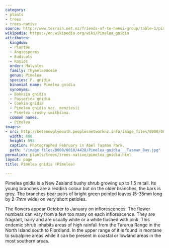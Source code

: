 ```yaml
---
category:
- plants
- trees
- trees-native
source: http://www.terrain.net.nz/friends-of-te-henui-group/table-1/pimelea-gnidia-pimelea.html
wikipedia: https://en.wikipedia.org/wiki/Pimelea_gnidia
attributes:
  kingdom:
  - Plantae
  - Angiosperms
  - Eudicots
  - Rosids
  order: Malvales
  family: Thymelaeaceae
  genus: Pimelea
  species: P. gnidia
  binomial name: Pimelea gnidia
  synonyms:
  - Banksia gnidia
  - Passerina gnidia
  - Cookia gnidia
  - Pimelea gnidia var. menziesii
  - Pimelea crosby-smithiana.
  common names:
  - Pimelea
images:
- src: http://ketenewplymouth.peoplesnetworknz.info/image_files/0000/0010/4428/Pimelea_gnidia___Tasman_Bay.jpg
  width: 800
  height: 598
  caption: Photographed February in Abel Tasman Park.
  path: "/image_files/0000/0010/4428/Pimelea_gnidia___Tasman_Bay.jpg"
permalink: plants/trees/trees-native/pimelea_gnidia.html
layout: page
title: Pimelea gnidia (Pimelea)

---
```

Pimelea gnidia is a New Zealand bushy shrub growing up to 1.5 m tall. Its young branches are a reddish colour but on the older branches, the bark is grey. The branches bear pairs of bright green pointed leaves (5-35mm long by 2-7mm wide) on very short petioles. 

The flowers appear October to January on inflorescences. The flower numbers can vary from a few too many on each inflorescence. They are fragrant, hairy and are usually white or a white flushed with pink.
This endemic shrub inhabits areas of high rainfall from the Tararua Range in the North Island south to Fiordland. In the upper range of it is found in montane to subalpine areas while it can be present in coastal or lowland areas in the most southern areas.

